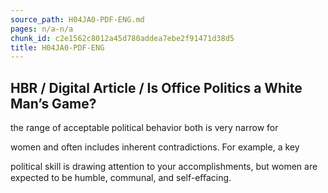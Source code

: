 ```yaml
---
source_path: H04JA0-PDF-ENG.md
pages: n/a-n/a
chunk_id: c2e1562c8012a45d780addea7ebe2f91471d38d5
title: H04JA0-PDF-ENG
---
```

## HBR / Digital Article / Is Office Politics a White Man’s Game?

the range of acceptable political behavior both is very narrow for

women and often includes inherent contradictions. For example, a key

political skill is drawing attention to your accomplishments, but women are expected to be humble, communal, and self-eﬀacing.

